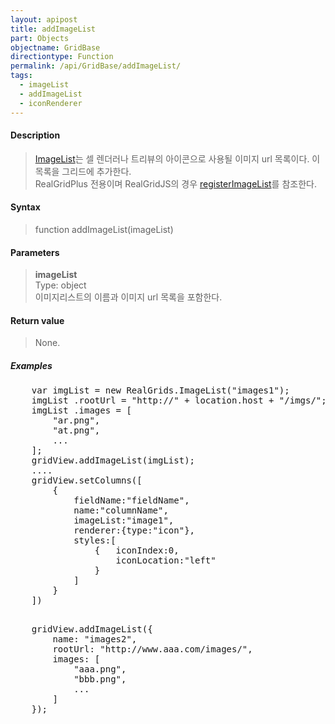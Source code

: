 ```yaml
---
layout: apipost
title: addImageList
part: Objects
objectname: GridBase
directiontype: Function
permalink: /api/GridBase/addImageList/
tags:
  - imageList
  - addImageList
  - iconRenderer
---
```



#### Description

> [ImageList](/api/types/ImageList)는 셀 렌더러나 트리뷰의 아이콘으로 사용될 이미지 url 목록이다. 이 목록을 그리드에 추가한다.  
> RealGridPlus 전용이며 RealGridJS의 경우 [registerImageList](/api/GridView/registerImageList/)를 참조한다.

#### Syntax

> function addImageList(imageList)  

#### Parameters

> **imageList**  
> Type: object  
> 이미지리스트의 이름과 이미지 url 목록을 포함한다.   

#### Return value

> None.  

##### Examples 

<pre class="prettyprint">
    var imgList = new RealGrids.ImageList("images1");
    imgList .rootUrl = "http://" + location.host + "/imgs/";
    imgList .images = [
        "ar.png",
        "at.png",
        ...
    ];
    gridView.addImageList(imgList);
    ....
    gridView.setColumns([
        {
            fieldName:"fieldName",
            name:"columnName",
            imageList:"image1",
            renderer:{type:"icon"},
            styles:[
                {   iconIndex:0, 
                    iconLocation:"left"
                }
            ]
        }
    ])

</pre>
<pre class="prettyprint">
    gridView.addImageList({
        name: "images2",
        rootUrl: "http://www.aaa.com/images/",
        images: [
            "aaa.png",
            "bbb.png",
            ...
        ]
    });
</pre>

